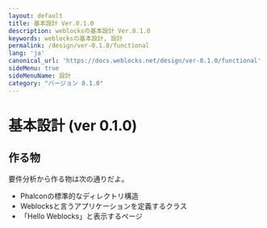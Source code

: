 ```yaml
---
layout: default
title: 基本設計 Ver.0.1.0
description: weblocksの基本設計 Ver.0.1.0
keywords: weblocksの基本設計, 設計
permalink: /design/ver-0.1.0/functional
lang: 'ja'
canonical_url: 'https://docs.weblocks.net/design/ver-0.1.0/functional'
sideMenu: true
sideMenuName: 設計
category: "バージョン 0.1.0"
---
```

<div class="container-fluid">
  <div class="row">
    <div class="col">
      <h1>基本設計 (ver 0.1.0)</h1>
    </div>
  </div>
  <div class="row">
    <div class="col-12">
      <h2>作る物</h2>
      <p>
        要件分析から作る物は次の通りだよ。
        <ul>
          <li>Phalconの標準的なディレクトリ構造</li>
          <li>Weblocksと言うアプリケーションを定義するクラス</li>
          <li>「Hello Weblocks」と表示するページ</li>
        </ul>
      </p>
    </div>
  </div>
</div>
